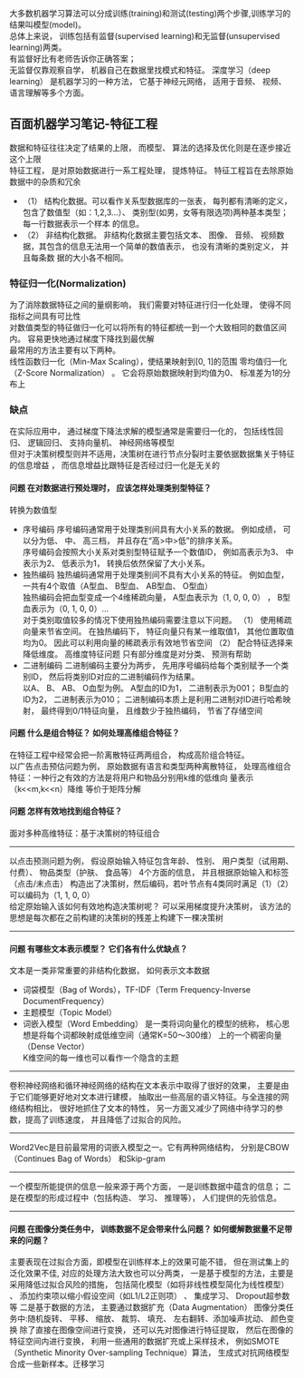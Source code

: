 
  大多数机器学习算法可以分成训练(training)和测试(testing)两个步骤,训练学习的结果叫模型(model)。  
总体上来说， 训练包括有监督(supervised learning)和无监督(unsupervised learning)两类。  
有监督好比有老师告诉你正确答案；  
无监督仅靠观察自学， 机器自己在数据里找模式和特征。 
深度学习（deep learning） 是机器学习的一种方法， 它基于神经元网络， 适用于音频、 视频、 语言理解等多个方面。

## 百面机器学习笔记-特征工程
  数据和特征往往决定了结果的上限， 而模型、 算法的选择及优化则是在逐步接近这个上限  
  特征工程， 是对原始数据进行一系工程处理， 提炼特征。 特征工程旨在去除原始数据中的杂质和冗余  
* （1） 结构化数据。可以看作关系型数据库的一张表， 每列都有清晰的定义， 包含了数值型（如：1,2,3...）、 类别型(如男，女等有限选项)两种基本类型； 每一行数据表示一个样本
的信息。
* （2） 非结构化数据。 非结构化数据主要包括文本、 图像、 音频、 视频数据，其包含的信息无法用一个简单的数值表示， 也没有清晰的类别定义， 并且每条数
据的大小各不相同。
### 特征归一化(Normalization)
  为了消除数据特征之间的量纲影响， 我们需要对特征进行归一化处理， 使得不同指标之间具有可比性  
   对数值类型的特征做归一化可以将所有的特征都统一到一个大致相同的数值区间内。 
   容易更快地通过梯度下降找到最优解  
   最常用的方法主要有以下两种。  
 线性函数归一化（Min-Max Scaling），使结果映射到[0, 1]的范围 
 零均值归一化（Z-Score Normalization） 。 它会将原始数据映射到均值为0、 标准差为1的分布上  
 ### 缺点
 在实际应用中， 通过梯度下降法求解的模型通常是需要归一化的， 包括线性回归、 逻辑回归、 支持向量机、 神经网络等模型  
 但对于决策树模型则并不适用，决策树在进行节点分裂时主要依据数据集关于特征的信息增益 ， 而信息增益比跟特征是否经过归一化是无关的
 
#### 问题 在对数据进行预处理时， 应该怎样处理类别型特征？  
 转换为数值型
* 序号编码
序号编码通常用于处理类别间具有大小关系的数据。 例如成绩， 可以分为低、 中、 高三档， 并且存在“高>中>低”的排序关系。  
序号编码会按照大小关系对类别型特征赋予一个数值ID， 例如高表示为3、 中表示为2、 低表示为1， 转换后依然保留了大小关系。
* 独热编码
独热编码通常用于处理类别间不具有大小关系的特征。 例如血型， 一共有4个取值（A型血、 B型血、 AB型血、 O型血）  
独热编码会把血型变成一个4维稀疏向量， A型血表示为（1, 0, 0, 0） ， B型血表示为（0, 1, 0, 0）...  
对于类别取值较多的情况下使用独热编码需要注意以下问题。
（1） 使用稀疏向量来节省空间。 在独热编码下， 特征向量只有某一维取值1， 其他位置取值均为0。 因此可以利用向量的稀疏表示有效地节省空间
（2） 配合特征选择来降低维度。 高维度特征问题 只有部分维度是对分类、 预测有帮助
* 二进制编码
二进制编码主要分为两步， 先用序号编码给每个类别赋予一个类别ID， 然后将类别ID对应的二进制编码作为结果。  
以A、 B、 AB、 O血型为例。 A型血的ID为1， 二进制表示为001； B型血的ID为2， 二进制表示为010；
 二进制编码本质上是利用二进制对ID进行哈希映射， 最终得到0/1特征向量， 且维数少于独热编码， 节省了存储空间
 
#### 问题 什么是组合特征？ 如何处理高维组合特征？
在特征工程中经常会把一阶离散特征两两组合， 构成高阶组合特征。  
以广告点击预估问题为例， 原始数据有语言和类型两种离散特征，
处理高维组合特征：一种行之有效的方法是将用户和物品分别用k维的低维向
量表示（k<<m,k<<n）降维 等价于矩阵分解
#### 问题 怎样有效地找到组合特征？
  面对多种高维特征：基于决策树的特征组合
***
   以点击预测问题为例， 假设原始输入特征包含年龄、 性别、 用户类型（试用期、 付费）、 物品类型（护肤、 食品等） 4个方面的信息，
   并且根据原始输入和标签（点击/未点击） 构造出了决策树，然后编码，若叶节点有4类同时满足（1）（2）可以编码为（1, 1, 0, 0）  
给定原始输入该如何有效地构造决策树呢？ 可以采用梯度提升决策树， 该方法的思想是每次都在之前构建的决策树的残差上构建下一棵决策树
***
#### 问题 有哪些文本表示模型？ 它们各有什么优缺点？
文本是一类非常重要的非结构化数据， 如何表示文本数据  
* 词袋模型（Bag of Words），TF-IDF（Term Frequency-Inverse DocumentFrequency）
* 主题模型（Topic Model）
* 词嵌入模型（Word Embedding）
是一类将词向量化的模型的统称， 核心思想是将每个词都映射成低维空间（通常K=50～300维） 上的一个稠密向量（Dense Vector）  
K维空间的每一维也可以看作一个隐含的主题
___
卷积神经网络和循环神经网络的结构在文本表示中取得了很好的效果， 主要是由于它们能够更好地对文本进行建模， 抽取出一些高层的语义特征。与全连接的网络结构相比， 很好地抓住了文本的特性， 另一方面又减少了网络中待学习的参数，提高了训练速度， 并且降低了过拟合的风险。
___
Word2Vec是目前最常用的词嵌入模型之一。它有两种网络结构， 分别是CBOW（Continues Bag of Words） 和Skip-gram

___
一个模型所能提供的信息一般来源于两个方面， 一是训练数据中蕴含的信息； 二是在模型的形成过程中（包括构造、 学习、 推理等）， 人们提供的先验信息。 
___

#### 问题 在图像分类任务中， 训练数据不足会带来什么问题？ 如何缓解数据量不足带来的问题？
主要表现在过拟合方面，即模型在训练样本上的效果可能不错， 但在测试集上的泛化效果不佳,
对应的处理方法大致也可以分两类， 
 一是基于模型的方法，主要是采用降低过拟合风险的措施， 包括简化模型（如将非线性模型简化为线性模型） 、 添加约束项以缩小假设空间（如L1/L2正则项） 、 集成学习、 Dropout超参数等
 二是基于数据的方法， 主要通过数据扩充（Data Augmentation）
 图像分类任务中:随机旋转、 平移、 缩放、 裁剪、 填充、 左右翻转、添加噪声扰动、 颜色变换
 除了直接在图像空间进行变换， 还可以先对图像进行特征提取， 然后在图像的特征空间内进行变换， 利用一些通用的数据扩充或上采样技术， 
 例如SMOTE（Synthetic Minority Over-sampling Technique）算法， 生成式对抗网络模型合成一些新样本。迁移学习
